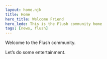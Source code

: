 ```yaml
---
layout: home.njk
title: Home
hero_title: Welcome Friend
hero_lede: This is the Flush community home
tags: [news, flush]
---
```

Welcome to the Flush community.

Let’s do some entertainment.
